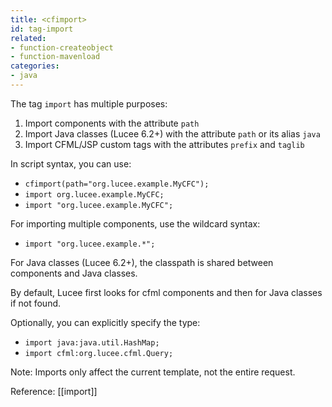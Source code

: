 ```yaml
---
title: <cfimport>
id: tag-import
related:
- function-createobject
- function-mavenload
categories:
- java
---
```


The tag `import` has multiple purposes:

1. Import components with the attribute `path`
2. Import Java classes (Lucee 6.2+) with the attribute `path` or its alias `java` 
3. Import CFML/JSP custom tags with the attributes `prefix` and `taglib`

In script syntax, you can use:

- `cfimport(path="org.lucee.example.MyCFC");` 
- `import org.lucee.example.MyCFC;` 
- `import "org.lucee.example.MyCFC";`

For importing multiple components, use the wildcard syntax:

- `import "org.lucee.example.*";`

For Java classes (Lucee 6.2+), the classpath is shared between components and Java classes. 

By default, Lucee first looks for cfml components and then for Java classes if not found. 

Optionally, you can explicitly specify the type:

- `import java:java.util.HashMap;`
- `import cfml:org.lucee.cfml.Query;`

Note: Imports only affect the current template, not the entire request.

Reference: [[import]]

